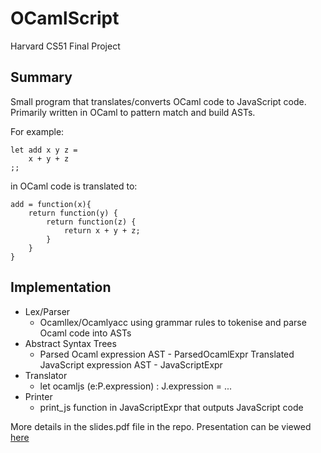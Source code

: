 OCamlScript
===========

Harvard CS51 Final Project

Summary
------
Small program that translates/converts OCaml code to JavaScript code. Primarily written in OCaml to pattern match and build ASTs.

For example:

    let add x y z =   
        x + y + z  
    ;;

in OCaml code is translated to:

    add = function(x){
        return function(y) {
            return function(z) { 
                return x + y + z;
            } 
        }
    }


Implementation
------

*   Lex/Parser
    *   Ocamllex/Ocamlyacc using grammar rules to tokenise and parse Ocaml code into ASTs
*   Abstract Syntax Trees
    *   Parsed Ocaml expression AST - ParsedOcamlExpr Translated JavaScript expression AST - JavaScriptExpr
*   Translator
    *   let ocamljs (e:P.expression) : J.expression = ...
*   Printer
    *   print_js function in JavaScriptExpr that outputs JavaScript code


More details in the slides.pdf file in the repo. Presentation can be viewed [here](http://www.youtube.com/watch?v=hmoXpwP7ybM)

